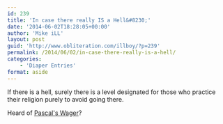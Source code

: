 ```yaml
---
id: 239
title: 'In case there really IS a Hell&#8230;'
date: '2014-06-02T18:28:05+00:00'
author: 'Mike iLL'
layout: post
guid: 'http://www.obliteration.com/illboy/?p=239'
permalink: /2014/06/02/in-case-there-really-is-a-hell/
categories:
    - 'Diaper Entries'
format: aside
---
```


If there is a hell, surely there is a level designated for those who practice their religion purely to avoid going there.

Heard of <a title="Pascals' Wager" href="http://infidels.org/library/modern/theism/wager.html">Pascal's Wager</a>?